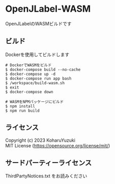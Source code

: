 # OpenJLabel-WASM
OpenJLabelのWASMビルドです  

## ビルド
Dockerを使用してビルドします  
```
# DockerでWASMをビルド
$ docker-compose build --no-cache
$ docker-compose up -d
$ docker-compose run app bash
$ /workspace/build-wasm.sh
$ exit
$ docker-compose down

# WASMをNPMパッケージにビルド
$ npm install
$ npm run build
```

## ライセンス
Copyright (c) 2023 KoharuYuzuki  
MIT License (https://opensource.org/license/mit/)  

## サードパーティーライセンス
ThirdPartyNotices.txt をお読みください  
